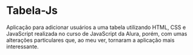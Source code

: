 # Tabela-Js

Aplicação para adicionar usuários a uma tabela utilizando HTML, CSS e JavaScript realizada no curso de JavaScript da Alura, porém, com umas alterações particulares que, ao meu ver, tornaram a aplicação mais interessante.
